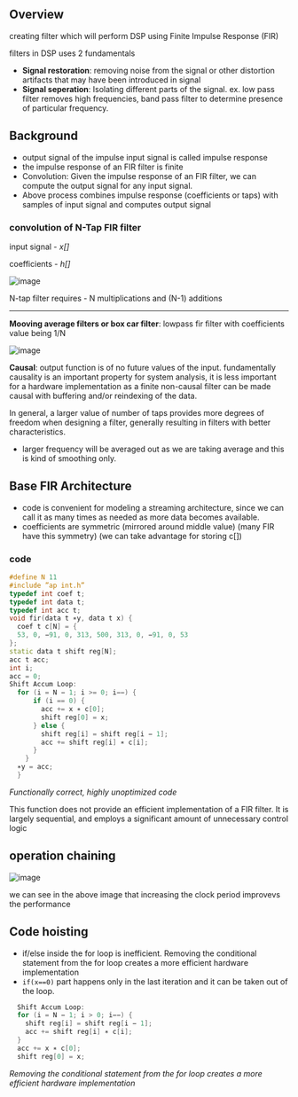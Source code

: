 ## Overview
creating filter which will perform DSP using Finite Impulse Response (FIR)

filters in DSP uses 2 fundamentals
- **Signal restoration**: removing noise from the signal or other distortion artifacts that may have been introduced in signal
- **Signal seperation**: Isolating different parts of the signal. ex. low pass filter removes high frequencies, band pass filter to determine presence of particular frequency.

## Background
- output signal of the impulse input signal is called impulse response
- the impulse response of an FIR filter is finite
- Convolution: Given the impulse response of an FIR filter, we can compute the output signal for any input signal.
- Above process combines impulse response (coefficients or taps) with samples of input signal and computes output signal

### convolution of N-Tap FIR filter
input signal - _x[]_

coefficients - _h[]_

![image](https://user-images.githubusercontent.com/38436564/163334484-ea3877d0-f23e-47fd-b87a-e3dd1e69b727.png)


N-tap filter requires - N multiplications and (N-1) additions

---
**Mooving average filters or box car filter**: lowpass fir filter with coefficients value being 1/N

![image](https://user-images.githubusercontent.com/38436564/163334908-cfa346bd-ca31-4d4a-8fe8-f35edff5fc65.png)

**Causal**: output function is of no future values of the input. fundamentally causality is an important property for system analysis, it is less important for a hardware implementation as a finite non-causal filter can be made causal with buffering and/or reindexing of the data.

In general, a larger value of number of taps provides more degrees of freedom when designing a filter, generally resulting in filters with better characteristics.

- larger frequency will be averaged out as we are taking average and this is kind of smoothing only.

## Base FIR Architecture
-  code is convenient for modeling a streaming architecture, since we can call it as many times as needed as more data becomes available.
-  coefficients are symmetric (mirrored around middle value) (many FIR have this symmetry) (we can take advantage for storing c[])

### code
```cpp
#define N 11
#include ”ap int.h”
typedef int coef t;
typedef int data t;
typedef int acc t;
void fir(data t ∗y, data t x) {
  coef t c[N] = {
  53, 0, −91, 0, 313, 500, 313, 0, −91, 0, 53
};
static data t shift reg[N];
acc t acc;
int i;
acc = 0;
Shift Accum Loop:
  for (i = N − 1; i >= 0; i−−) {
      if (i == 0) {
        acc += x ∗ c[0];
        shift reg[0] = x;
      } else {
        shift reg[i] = shift reg[i − 1];
        acc += shift reg[i] ∗ c[i];
      }
    }
  ∗y = acc;
  }
```
_Functionally correct, highly unoptimized code_

This function does not provide an efficient implementation of a FIR filter. It is largely sequential, and employs a significant amount of unnecessary control logic


## operation chaining
![image](https://user-images.githubusercontent.com/38436564/163362086-7f4eea53-1de6-4936-bef3-ab3b97d69574.png)

we can see in the above image that increasing the clock period improvevs the performance


## Code hoisting
- if/else inside the for loop is inefficient. Removing the conditional statement from the for loop creates a more efficient hardware implementation
- ```if(x==0)``` part happens only in the last iteration and it can be taken out of the loop.

```cpp
  Shift Accum Loop:
  for (i = N − 1; i > 0; i−−) {
    shift reg[i] = shift reg[i − 1];
    acc += shift reg[i] ∗ c[i];
  }
  acc += x ∗ c[0];
  shift reg[0] = x;
```
_Removing the conditional statement from the for loop creates a more efficient hardware implementation_

